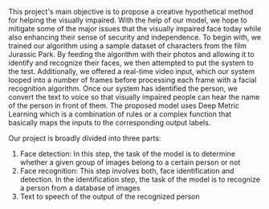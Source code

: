 This project's main objective is to propose a creative hypothetical method for helping the visually impaired. With the help of our model, we hope to mitigate some of the major issues that the visually impaired face today while also enhancing their sense of security and independence.
To begin with, we trained our algorithm using a sample dataset of characters from the film Jurassic Park. 
By feeding the algorithm with their photos and allowing it to identify and recognize their faces, we then attempted to put the system to the test. 
Additionally, we offered a real-time video input, which our system looped into a number of frames before processing each frame with a facial recognition algorithm. 
Once our system has identified the person, we convert the text to voice so that visually impaired people can hear the name of the person in front of them.
The proposed model uses Deep Metric Learning which is a combination of rules or a complex function that basically maps the inputs to the corresponding output labels.

Our project is broadly divided into three parts: 
1) Face detection: 
In this step, the task of the model is to determine whether a given group of images belong to a certain person or not 
2) Face recognition: 
This step involves both, face identification and detection. In the identification step, the task of the model is to recognize a person from a database of images 
3) Text to speech of the output of the recognized person
